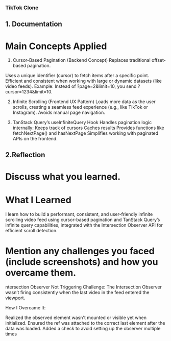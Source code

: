 ### TikTok Clone
## 1. Documentation 

# Main Concepts Applied

1. Cursor-Based Pagination (Backend Concept)
Replaces traditional offset-based pagination.

Uses a unique identifier (cursor) to fetch items after a specific point.
Efficient and consistent when working with large or dynamic datasets (like video feeds).
Example: Instead of ?page=2&limit=10, you send ?cursor=1234&limit=10.

 2. Infinite Scrolling (Frontend UX Pattern)
Loads more data as the user scrolls, creating a seamless feed experience (e.g., like TikTok or Instagram).
Avoids manual page navigation.

 3. TanStack Query’s useInfiniteQuery Hook
Handles pagination logic internally:
Keeps track of cursors
Caches results
Provides functions like fetchNextPage() and hasNextPage
Simplifies working with paginated APIs on the frontend.

## 2.Reflection
# Discuss what you learned. 
# What I Learned

I learn  how to build a performant, consistent, and user-friendly infinite scrolling video feed using cursor-based pagination and TanStack Query’s infinite query capabilities, integrated with the Intersection Observer API for efficient scroll detection.

# Mention any challenges you faced (include screenshots) and how you overcame them.

ntersection Observer Not Triggering
Challenge:
The Intersection Observer wasn’t firing consistently when the last video in the feed entered the viewport.

How I Overcame It:

Realized the observed element wasn't mounted or visible yet when initialized.
Ensured the ref was attached to the correct last element after the data was loaded.
Added a check to avoid setting up the observer multiple times
